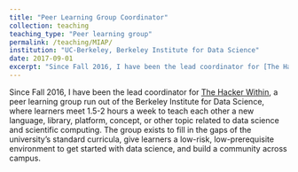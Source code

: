 ```yaml
---
title: "Peer Learning Group Coordinator"
collection: teaching
teaching_type: "Peer learning group"
permalink: /teaching/MIAP/ 
institution: "UC-Berkeley, Berkeley Institute for Data Science"
date: 2017-09-01
excerpt: "Since Fall 2016, I have been the lead coordinator for [The Hacker Within](http://thehackerwithin.org/berkeley/), a weekly peer learning group for scientific computing and data science, which is run out of the Berkeley Institute for Data Science."
---
```

Since Fall 2016, I have been the lead coordinator for [The Hacker Within](http://thehackerwithin.org/berkeley/), a peer learning group run out of the Berkeley Institute for Data Science, where learners meet 1.5-2 hours a week to teach each other a new language, library, platform, concept, or other topic related to data science and scientific computing. The group exists to fill in the gaps of the university’s standard curricula, give learners a low-risk, low-prerequisite environment to get started with data science, and build a community across campus.
